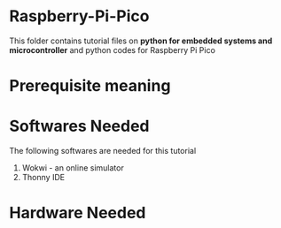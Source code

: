 # Raspberry-Pi-Pico
This folder contains tutorial files on **python for embedded systems and microcontroller** 
and python codes for Raspberry Pi Pico
# Prerequisite meaning

# Softwares Needed 
The following softwares are needed for this tutorial 
1. Wokwi - an online simulator 
2. Thonny IDE 
# Hardware  Needed
